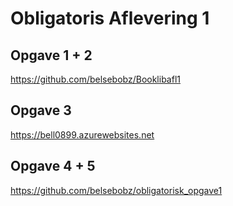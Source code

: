 # Obligatoris Aflevering 1

## Opgave 1 + 2 

https://github.com/belsebobz/Booklibafl1

## Opgave 3 

https://bell0899.azurewebsites.net

## Opgave 4 + 5 

https://github.com/belsebobz/obligatorisk_opgave1

